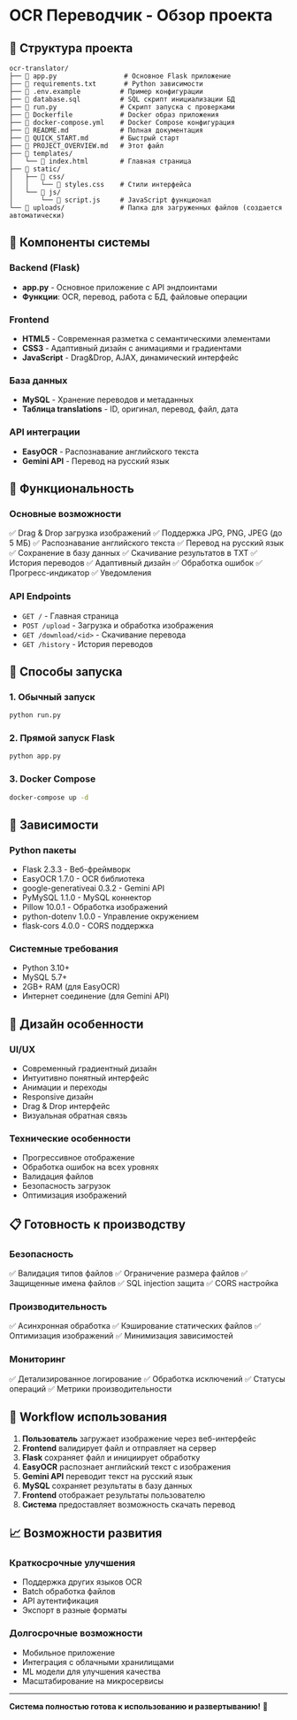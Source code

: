 # OCR Переводчик - Обзор проекта

## 📁 Структура проекта

```
ocr-translator/
├── 📄 app.py                 # Основное Flask приложение
├── 📄 requirements.txt       # Python зависимости
├── 📄 .env.example          # Пример конфигурации
├── 📄 database.sql          # SQL скрипт инициализации БД
├── 📄 run.py                # Скрипт запуска с проверками
├── 📄 Dockerfile            # Docker образ приложения
├── 📄 docker-compose.yml    # Docker Compose конфигурация
├── 📄 README.md             # Полная документация
├── 📄 QUICK_START.md        # Быстрый старт
├── 📄 PROJECT_OVERVIEW.md   # Этот файл
├── 📁 templates/
│   └── 📄 index.html        # Главная страница
├── 📁 static/
│   ├── 📁 css/
│   │   └── 📄 styles.css    # Стили интерфейса
│   └── 📁 js/
│       └── 📄 script.js     # JavaScript функционал
└── 📁 uploads/              # Папка для загруженных файлов (создается автоматически)
```

## 🔧 Компоненты системы

### Backend (Flask)
- **app.py** - Основное приложение с API эндпоинтами
- **Функции**: OCR, перевод, работа с БД, файловые операции

### Frontend
- **HTML5** - Современная разметка с семантическими элементами
- **CSS3** - Адаптивный дизайн с анимациями и градиентами
- **JavaScript** - Drag&Drop, AJAX, динамический интерфейс

### База данных
- **MySQL** - Хранение переводов и метаданных
- **Таблица translations** - ID, оригинал, перевод, файл, дата

### API интеграции
- **EasyOCR** - Распознавание английского текста
- **Gemini API** - Перевод на русский язык

## 🎯 Функциональность

### Основные возможности
✅ Drag & Drop загрузка изображений
✅ Поддержка JPG, PNG, JPEG (до 5 МБ)
✅ Распознавание английского текста
✅ Перевод на русский язык
✅ Сохранение в базу данных
✅ Скачивание результатов в TXT
✅ История переводов
✅ Адаптивный дизайн
✅ Обработка ошибок
✅ Прогресс-индикатор
✅ Уведомления

### API Endpoints
- `GET /` - Главная страница
- `POST /upload` - Загрузка и обработка изображения
- `GET /download/<id>` - Скачивание перевода
- `GET /history` - История переводов

## 🚀 Способы запуска

### 1. Обычный запуск
```bash
python run.py
```

### 2. Прямой запуск Flask
```bash
python app.py
```

### 3. Docker Compose
```bash
docker-compose up -d
```

## 🔗 Зависимости

### Python пакеты
- Flask 2.3.3 - Веб-фреймворк
- EasyOCR 1.7.0 - OCR библиотека
- google-generativeai 0.3.2 - Gemini API
- PyMySQL 1.1.0 - MySQL коннектор
- Pillow 10.0.1 - Обработка изображений
- python-dotenv 1.0.0 - Управление окружением
- flask-cors 4.0.0 - CORS поддержка

### Системные требования
- Python 3.10+
- MySQL 5.7+
- 2GB+ RAM (для EasyOCR)
- Интернет соединение (для Gemini API)

## 🎨 Дизайн особенности

### UI/UX
- Современный градиентный дизайн
- Интуитивно понятный интерфейс
- Анимации и переходы
- Responsive дизайн
- Drag & Drop интерфейс
- Визуальная обратная связь

### Технические особенности
- Прогрессивное отображение
- Обработка ошибок на всех уровнях
- Валидация файлов
- Безопасность загрузок
- Оптимизация изображений

## 📋 Готовность к производству

### Безопасность
✅ Валидация типов файлов
✅ Ограничение размера файлов
✅ Защищенные имена файлов
✅ SQL injection защита
✅ CORS настройка

### Производительность
✅ Асинхронная обработка
✅ Кэширование статических файлов
✅ Оптимизация изображений
✅ Минимизация зависимостей

### Мониторинг
✅ Детализированное логирование
✅ Обработка исключений
✅ Статусы операций
✅ Метрики производительности

## 🔄 Workflow использования

1. **Пользователь** загружает изображение через веб-интерфейс
2. **Frontend** валидирует файл и отправляет на сервер
3. **Flask** сохраняет файл и инициирует обработку
4. **EasyOCR** распознает английский текст с изображения
5. **Gemini API** переводит текст на русский язык
6. **MySQL** сохраняет результаты в базу данных
7. **Frontend** отображает результаты пользователю
8. **Система** предоставляет возможность скачать перевод

## 📈 Возможности развития

### Краткосрочные улучшения
- Поддержка других языков OCR
- Batch обработка файлов
- API аутентификация
- Экспорт в разные форматы

### Долгосрочные возможности
- Мобильное приложение
- Интеграция с облачными хранилищами
- ML модели для улучшения качества
- Масштабирование на микросервисы

---

**Система полностью готова к использованию и развертыванию!** 🎉